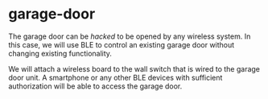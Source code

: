 # garage-door

The garage door can be *hacked* to be opened by any wireless system. In this case, we will use BLE to control an existing garage door without changing existing functionality. 

We will attach a wireless board to the wall switch that is wired to the garage door unit. A smartphone or any other BLE devices with sufficient authorization will be able to access the garage door.
